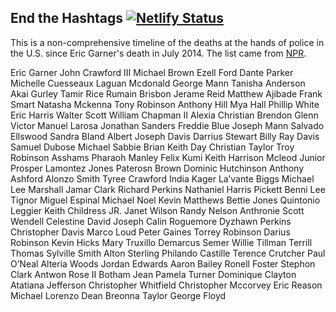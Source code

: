 ## End the Hashtags [![Netlify Status](https://api.netlify.com/api/v1/badges/f0b03e60-8e05-4012-8e88-6be9a2ef39af/deploy-status)](https://app.netlify.com/sites/endthehashtags/deploys)

This is a non-comprehensive timeline of the deaths at the hands of police in the U.S. since Eric Garner's death in July 2014.
The list came from [NPR](https://www.npr.org/2020/05/29/865261916/a-decade-of-watching-black-people-die).

Eric Garner
John Crawford III
Michael Brown
Ezell Ford
Dante Parker
Michelle Cuesseaux
Laguan Mcdonald
George Mann
Tanisha Anderson
Akai Gurley
Tamir Rice
Rumain Brisbon
Jerame Reid
Matthew Ajibade
Frank Smart
Natasha Mckenna
Tony Robinson
Anthony Hill
Mya Hall
Phillip White
Eric Harris
Walter Scott
William Chapman II
Alexia Christian
Brendon Glenn
Victor Manuel Larosa
Jonathan Sanders
Freddie Blue
Joseph Mann
Salvado Ellswood
Sandra Bland
Albert Joseph Davis
Darrius Stewart
Billy Ray Davis
Samuel Dubose
Michael Sabbie
Brian Keith Day
Christian Taylor
Troy Robinson
Asshams Pharaoh Manley
Felix Kumi
Keith Harrison Mcleod
Junior Prosper
Lamontez Jones
Paterosn Brown
Dominic Hutchinson
Anthony Ashford
Alonzo Smith
Tyree Crawford
India Kager
La’vante Biggs
Michael Lee Marshall
Jamar Clark
Richard Perkins
Nathaniel Harris Pickett
Benni Lee Tignor
Miguel Espinal
Michael Noel
Kevin Matthews
Bettie Jones
Quintonio Leggier
Keith Childress JR.
Janet Wilson
Randy Nelson
Anthronie Scott
Wendell Celestine
David Joseph
Calin Roguemore
Dyzhawn Perkins
Christopher Davis
Marco Loud
Peter Gaines
Torrey Robinson
Darius Robinson
Kevin Hicks
Mary Truxillo 
Demarcus Semer
Willie Tillman
Terrill Thomas
Sylville Smith
Alton Sterling
Philando Castille
Terence Crutcher
Paul O’Neal
Alteria Woods
Jordan Edwards
Aaron Bailey
Ronell Foster
Stephon Clark
Antwon Rose II
Botham Jean
Pamela Turner
Dominique Clayton
Atatiana Jefferson
Christopher Whitfield
Christopher Mccorvey
Eric Reason
Michael Lorenzo Dean
Breonna Taylor
George Floyd

